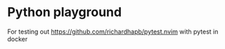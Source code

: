# Python playground

For testing out https://github.com/richardhapb/pytest.nvim with pytest in docker
